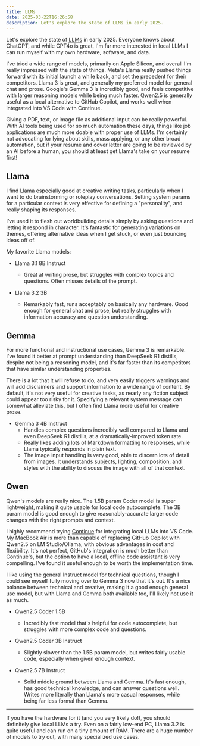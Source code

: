 ```yaml
---
title: LLMs
date: 2025-03-22T16:26:58
description: Let's explore the state of LLMs in early 2025.
---
```


Let's explore the state of <abbr title="Large Language Models">LLMs</abbr> in early 2025. Everyone knows about ChatGPT, and while GPT4o is great, I'm far more interested in local LLMs I can run myself with my own hardware, software, and data.

I've tried a wide range of models, primarily on Apple Silicon, and overall I'm really impressed with the state of things. Meta's Llama really pushed things forward with its initial launch a while back, and set the precedent for their competitors. Llama 3 is great, and generally my preferred model for general chat and prose. Google's Gemma 3 is incredibly good, and feels competitive with larger reasoning models while being much faster. Qwen2.5 is generally useful as a local alternative to GitHub Copilot, and works well when integrated into VS Code with Continue.

Giving a PDF, text, or image file as additional input can be really powerful. With AI tools being used for so much automation these days, things like job applications are much more doable with proper use of LLMs. I'm certainly not advocating for lying about skills, mass applying, or any other broad automation, but if your resume and cover letter are going to be reviewed by an AI before a human, you should at least get Llama's take on your resume first!

## Llama

I find Llama especially good at creative writing tasks, particularly when I want to do brainstorming or roleplay conversations. Setting system params for a particular context is very effective for defining a "personality", and really shaping its responses.

I’ve used it to flesh out worldbuilding details simply by asking questions and letting it respond in character. It's fantastic for generating variations on themes, offering alternative ideas when I get stuck, or even just bouncing ideas off of.

My favorite Llama models:

- Llama 3.1 8B Instruct
  - Great at writing prose, but struggles with complex topics and questions. Often misses details of the prompt.

- Llama 3.2 3B
  - Remarkably fast, runs acceptably on basically any hardware. Good enough for general chat and prose, but really struggles with information accuracy and question understanding.

## Gemma

For more functional and instructional use cases, Gemma 3 is remarkable. I've found it better at prompt understanding than DeepSeek R1 distills, despite not being a reasoning model, and it's far faster than its competitors that have similar understanding properties.

There is a lot that it will refuse to do, and very easily triggers warnings and will add disclaimers and support information to a wide range of content. By default, it's not very useful for creative tasks, as nearly any fiction subject could appear too risky for it. Specifying a relevant system message can somewhat alleviate this, but I often find Llama more useful for creative prose.

- Gemma 3 4B Instruct
  - Handles complex questions incredibly well compared to Llama and even DeepSeek R1 distills, at a dramatically-improved token rate.
  - Really likes adding lots of Markdown formatting to responses, while Llama typically responds in plain text.
  - The image input handling is very good, able to discern lots of detail from images. It understands subjects, lighting, composition, and styles with the ability to discuss the image with all of that context.

## Qwen

Qwen's models are really nice. The 1.5B param Coder model is super lightweight, making it quite usable for local code autocomplete. The 3B param model is good enough to give reasonably-accurate larger code changes with the right prompts and context.

I highly recommend trying [Continue](https://docs.continue.dev/) for integrating local LLMs into VS Code. My MacBook Air is more than capable of replacing GitHub Copilot with Qwen2.5 on LM Studio/Ollama, with obvious advantages in cost and flexibility. It's not perfect, GitHub's integration is much better than Continue's, but the option to have a local, offline code assistant is very compelling. I've found it useful enough to be worth the implementation time.

I like using the general Instruct model for technical questions, though I could see myself fully moving over to Gemma 3 now that it's out. It's a nice balance between technical and creative, making it a good enough general use model, but with Llama and Gemma both available too, I'll likely not use it as much.

- Qwen2.5 Coder 1.5B
  - Incredibly fast model that's helpful for code autocomplete, but struggles with more complex code and questions.

- Qwen2.5 Coder 3B Instruct
  - Slightly slower than the 1.5B param model, but writes fairly usable code, especially when given enough context.

- Qwen2.5 7B Instruct
  - Solid middle ground between Llama and Gemma. It's fast enough, has good technical knowledge, and can answer questions well. Writes more literally than Llama's more casual responses, while being far less formal than Gemma.

---

If you have the hardware for it (and you very likely do!), you should definitely give local LLMs a try. Even on a fairly low-end PC, Llama 3.2 is quite useful and can run on a tiny amount of RAM. There are a huge number of models to try out, with many specialized use cases.